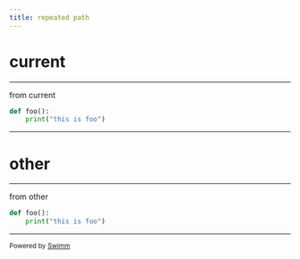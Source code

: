 ```yaml
---
title: repeated path
---
```

# current

<SwmSnippet path="/same_name.py" line="1">

---

from current&nbsp;

```python
def foo():
	print("this is foo")
```

---

</SwmSnippet>

# other

<SwmSnippet path="/same_name.py" line="1" repo-id="Z2l0aHViJTNBJTNBZGVtbzEtbWQxJTNBJTNBZXJhbi1zd2ltbQ==">

---

from other

```python
def foo():
	print("this is foo")
```

---

</SwmSnippet>

<SwmMeta version="3.0.0" repo-id="Z2l0aHViJTNBJTNBdDElM0ElM0FlcmFuLXN3aW1t" repo-name="t1"><sup>Powered by [Swimm](http://localhost:5000/)</sup></SwmMeta>

